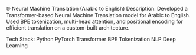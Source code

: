 🌐 Neural Machine Translation (Arabic to English)
Description:
Developed a Transformer-based Neural Machine Translation model for Arabic to English. Used BPE tokenization, multi-head attention, and positional encoding for efficient translation on a custom-built architecture.

Tech Stack:
Python PyTorch Transformer BPE Tokenization NLP Deep Learning

